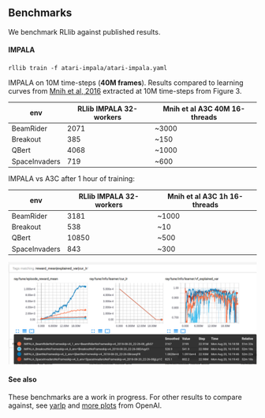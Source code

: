 ## Benchmarks

We benchmark RLlib against published results.

#### IMPALA

`rllib train -f atari-impala/atari-impala.yaml`

IMPALA on 10M time-steps (**40M frames**). Results compared to learning curves from [Mnih et al, 2016](https://arxiv.org/pdf/1602.01783.pdf) extracted at 10M time-steps from Figure 3.

|env|RLlib IMPALA 32-workers|Mnih et al A3C 40M 16-threads|
|---|---|---|
|BeamRider|2071|~3000|
|Breakout|385|~150|
|QBert|4068|~1000|
|SpaceInvaders|719|~600|

IMPALA vs A3C after 1 hour of training:

|env|RLlib IMPALA 32-workers|Mnih et al A3C 1h 16-threads|
|---|---|---|
|BeamRider|3181|~1000|
|Breakout|538|~10|
|QBert|10850|~500|
|SpaceInvaders|843|~300|

![tensorboard](/atari-impala/atari-impala.png)

#### See also

These benchmarks are a work in progress. For other results to compare against, see [yarlp](https://github.com/btaba/yarlp) and [more plots](https://github.com/openai/baselines-results/blob/master/acktr_ppo_acer_a2c_atari.ipynb) from OpenAI.

